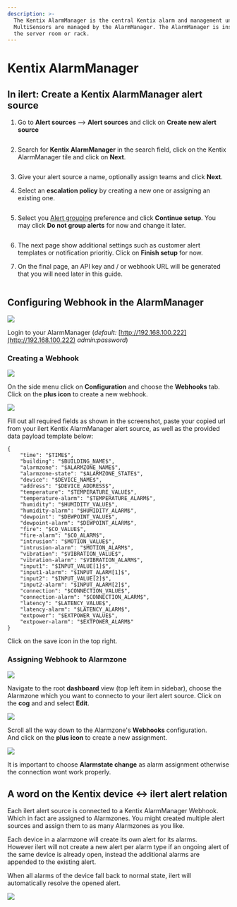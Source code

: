 ```yaml
---
description: >-
  The Kentix AlarmManager is the central Kentix alarm and management unit.
  MultiSensors are managed by the AlarmManager. The AlarmManager is installed in
  the server room or rack.
---
```


# Kentix AlarmManager

## In ilert: Create a Kentix AlarmManager alert source

1.  Go to **Alert sources** --> **Alert sources** and click on **Create new alert source**

    <figure><img src="../../.gitbook/assets/Screenshot 2023-08-28 at 10.21.10.png" alt=""><figcaption></figcaption></figure>
2.  Search for **Kentix AlarmManager** in the search field, click on the Kentix AlarmManager tile and click on **Next**.&#x20;

    <figure><img src="../../.gitbook/assets/Screenshot 2023-08-28 at 10.24.23.png" alt=""><figcaption></figcaption></figure>
3. Give your alert source a name, optionally assign teams and click **Next**.
4.  Select an **escalation policy** by creating a new one or assigning an existing one.

    <figure><img src="../../.gitbook/assets/Screenshot 2023-08-28 at 11.37.47.png" alt=""><figcaption></figcaption></figure>
5.  Select you [Alert grouping](../../alerting/alert-sources.md#alert-grouping) preference and click **Continue setup**. You may click **Do not group alerts** for now and change it later.&#x20;

    <figure><img src="../../.gitbook/assets/Screenshot 2023-08-28 at 11.38.24.png" alt=""><figcaption></figcaption></figure>
6. The next page show additional settings such as customer alert templates or notification prioritiy. Click on **Finish setup** for now.
7.  On the final page, an API key and / or webhook URL will be generated that you will need later in this guide.

    <figure><img src="../../.gitbook/assets/Screenshot 2023-08-28 at 11.47.34 (1).png" alt=""><figcaption></figcaption></figure>

## Configuring Webhook in the AlarmManager

![](<../../.gitbook/assets/Screenshot 2020-07-31 at 19.15.10.png>)

Login to your AlarmManager (_default:_ [http://192.168.100.222](http://192.168.100.222) _admin:password_)

### Creating a Webhook

![](<../../.gitbook/assets/Screenshot 2020-07-31 at 19.16.46.png>)

On the side menu click on **Configuration** and choose the **Webhooks** tab.\
Click on the **plus icon** to create a new webhook.

![](<../../.gitbook/assets/Screenshot 2020-07-31 at 19.18.40.png>)

Fill out all required fields as shown in the screenshot, paste your copied url from your ilert Kentix AlarmManager alert source, as well as the provided data payload template below:

```
{
    "time": "$TIME$",
    "building": "$BUILDING_NAME$",
    "alarmzone": "$ALARMZONE_NAME$",
    "alarmzone-state": "$ALARMZONE_STATE$",
    "device": "$DEVICE_NAME$",
    "address": "$DEVICE_ADDRESS$",
    "temperature": "$TEMPERATURE_VALUE$",
    "temperature-alarm": "$TEMPERATURE_ALARM$",
    "humidity": "$HUMIDITY_VALUE$",
    "humidity-alarm": "$HUMIDITY_ALARM$",
    "dewpoint": "$DEWPOINT_VALUE$",
    "dewpoint-alarm": "$DEWPOINT_ALARM$",
    "fire": "$CO_VALUE$",
    "fire-alarm": "$CO_ALARM$",
    "intrusion": "$MOTION_VALUE$",
    "intrusion-alarm": "$MOTION_ALARM$",
    "vibration": "$VIBRATION_VALUE$",
    "vibration-alarm": "$VIBRATION_ALARM$",
    "input1": "$INPUT_VALUE[1]$",
    "input1-alarm": "$INPUT_ALARM[1]$",
    "input2": "$INPUT_VALUE[2]$",
    "input2-alarm": "$INPUT_ALARM[2]$",
    "connection": "$CONNECTION_VALUE$",
    "connection-alarm": "$CONNECTION_ALARM$",
    "latency": "$LATENCY_VALUE$",
    "latency-alarm": "$LATENCY_ALARM$",
    "extpower": "$EXTPOWER_VALUE$",
    "extpower-alarm": "$EXTPOWER_ALARM$"
}
```

Click on the save icon in the top right.

### Assigning Webhook to Alarmzone

![](<../../.gitbook/assets/Screenshot 2020-07-31 at 19.19.39.png>)

Navigate to the root **dashboard** view (top left item in sidebar), choose the Alarmzone which you want to connecto to your ilert alert source. Click on the **cog** and and select **Edit**.

![](<../../.gitbook/assets/Screenshot 2020-08-18 at 15.14.12.png>)

Scroll all the way down to the Alarmzone's **Webhooks** configuration.\
And click on the **plus icon** to create a new assignment.

![](<../../.gitbook/assets/Screenshot 2020-08-18 at 15.14.17.png>)

It is important to choose **Alarmstate change** as alarm assignment otherwise the connection wont work properly.

## A word on the Kentix device <-> ilert alert relation

Each ilert alert source is connected to a Kentix AlarmManager Webhook.\
Which in fact are assigned to Alarmzones. You might created multiple alert sources and assign them to as many Alarmzones as you like.

Each device in a alarmzone will create its own alert for its alarms.\
However ilert will not create a new alert per alarm type if an ongoing alert of the same device is already open, instead the additional alarms are appended to the existing alert.

When all alarms of the device fall back to normal state, ilert will automatically resolve the opened alert.

![](<../../.gitbook/assets/Screenshot 2020-08-18 at 17.18.47.png>)
